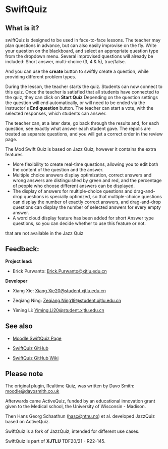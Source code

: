 # SwiftQuiz

## What is it?

swiftQuiz is designed to be used in face-to-face lessons.
The teacher may plan questions in advance, but can also easily improvise on the fly.
Write your question on the blackboard, and select an appropriate question type from the dropdown menu.
Several improvised questions will already be included: Short answer, multi-choice (3, 4 & 5), true/false.

And you can use the **create** button to swiftly create a question, while providing different problem types.

During the lesson, the teacher starts the quiz. Students can now connect to this quiz.
Once the teacher is satisfied that all students have connected to the quiz, they can click on **Start Quiz**
Depending on the question settings the question will end automatically, or will need to be ended via the instructor's
**End question** button. The teacher can start a vote, with the selected responses, which students can answer.

The teacher can, at a later date, go back through the results and, for each question, see exactly what answer each student gave.
The repolls are treated as separate questions, and you will get a correct order in the review page.

The Mod Swift Quiz is based on Jazz Quiz,  however it contains the extra features

- More flexibility to create real-time questions, allowing you to edit both the content of the question and the answer.
- Multiple choice answers display optimization, correct answers and wrong answers are distinguished by green and red, and the percentage of people who choose different answers can be displayed.
- The display of answers for multiple-choice questions and drag-and-drop questions is specially optimized, so that multiple-choice questions can display the number of exactly correct answers, and drag-and-drop questions can display the number of selected answers for every empty answer.
- A word cloud display feature has been added for short Answer type questions, so you can decide whether to use this feature or not.

 that are not available in the Jazz Quiz

## Feedback:

**Project lead:**

- Erick Purwanto: <Erick.Purwanto@xjtlu.edu.cn>

**Developer**

- Xiang Xie: <Xiang.Xie20@student.xjtlu.edu.cn>

- Zeqiang Ning: <Zeqiang.Ning19@student.xjtlu.edu.cn>

- Yiming Li: <Yiming.Li20@student.xjtlu.edu.cn>

## See also

- [Moodle SwiftQuiz Page](https://moodle.org/plugins/mod_swiftquiz)

- [SwiftQuiz GitHub](https://github.com/justlorain/moodle-mod_swiftquiz)

- [SwiftQuiz GitHub Wiki](https://github.com/justlorain/moodle-mod_swiftquiz/wiki)

## Please note

The original plugin, Realtime Quiz, was written by Davo Smith: <moodle@davosmith.co.uk>

Afterwards came ActiveQuiz, funded by an educational innovation grant given to the Medical school, the University of Wisconsin - Madison.

Then Hans Georg Schaathun (<hasc@ntnu.no>) et al. developed JazzQuiz based on ActiveQuiz.

SwiftQuiz is a fork of JazzQuiz, intended for different use cases.

SwiftQuiz is part of **XJTLU** TDF20/21 - R22-145.
